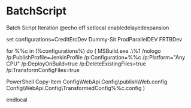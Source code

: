 # BatchScript
Batch Script Iteration
@echo off
setlocal enabledelayedexpansion

set configurations=CreditErcDev Dummy-Sit ProdParallelDEV FRTBDev

for %%c in (%configurations%) do (
  MSBuild.exe .\\%1 /nologo /p:PublishProfile=JenkinProfile /p:Configuration=%%c /p:Platform="Any CPU" /p:DeployOnBuild=true /p:DeleteExistingFiles=true /p:TransformConfigFiles=true

  PowerShell Copy-Item Config\WebApi.Config\publish\Web.config Config\WebApi.Config\TransformedConfig\%%c.config
)

endlocal
